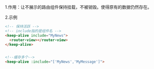 1.作用：让不展示的路由组件保持挂载，不被销毁。使得原有的数据仍然存在。

2.示例

```html
<!-- 保持活跃 -->
<!-- include指的是组件名 -->
<keep-alive include="MyNews">
  <router-view></router-view>
</keep-alive>


<!--缓存多个-->
<keep-alive :include="['MyNews','MyMessage']">
```

